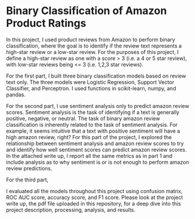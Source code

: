 # Binary Classification of Amazon Product Ratings
In this project, I used product reviews from Amazon to perform binary classification, where the goal is to identify if the review text represents a high-star review or a low-star review. For the purposes of this project, I define a high-star review as one with a score > 3 (i.e. a 4 or 5 star review), with low-star reviews being <= 3 (i.e. 1,2,3 star reviews).

For the first part, I built three binary classification models based on review text only. The three models were Logistic Regression, Support Vector Classifier, and Perceptron. I used functions in scikit-learn, numpy, and pandas.

For the second part, I use sentiment analysis only to predict amazon review scores. Sentiment analysis is the task of identifying if a text is generally positive, negative, or neutral. The task of binary amazon review classification is inherently related to the task of sentiment analysis. For example, it seems intuitive that a text with positive sentiment will have a high amazon review, right? For this part of the project, I explored the relationship between sentiment analysis and amazon review scores to try and identify how well sentiment scores can predict amazon review scores. In the attached write up, I report all the same metrics as in part 1 and include analysis as to why sentiment is or is not enough to perform amazon review predictions.

For the third part,

I evaluated all the models throughout this project using confusion matrix, ROC AUC score, accuracy score, and F1 score. Please look at the project write up, the pdf file uploaded in this repository, for a deep dive into this project description, processing, analysis, and results.
